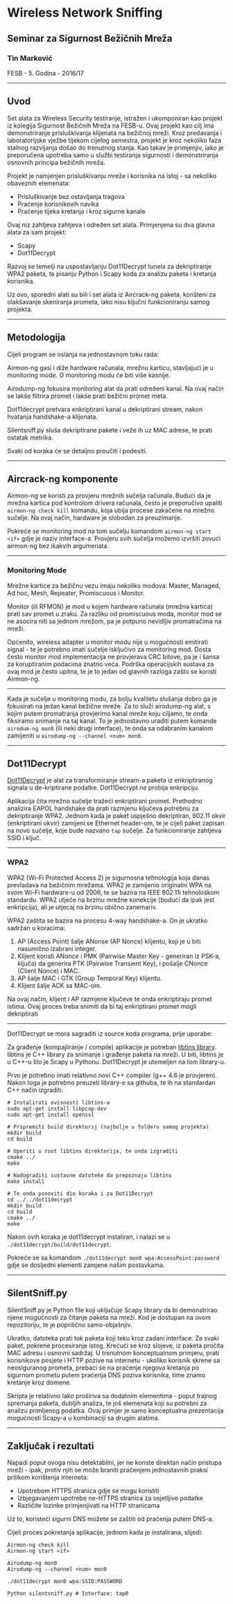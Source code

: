 # Wireless Network Sniffing
## Seminar za Sigurnost Bežičnih Mreža
### Tin Marković
FESB - 5. Godina - 2016/17

---
## Uvod

Set alata za Wireless Security testiranje, istražen i ukomponiran kao projekt iz kolegija Sigurnost Bežičnih Mreža na FESB-u. Ovaj projekt kao cilj ima demonstriranje prisluškivanja klijenata na bežičnoj mreži. Kroz predavanja i laboratorijske vježbe tijekom cijelog semestra, projekt je kroz nekoliko faza stalnog razvijanja došao do trenutnog stanja. Kao takav je primjenjiv, iako je preporučena upotreba samo u službi testiranja sigurnosti i demonstriranja osnovnih principa bežičnih mreža.

Projekt je namjenjen prisluškivanju mreže i korisnika na istoj - sa nekoliko obaveznih elemenata:

* Prisluškivanje bez ostavljanja tragova
* Praćenje korisnikovih navika
* Praćenje tijeka kretanja i kroz sigurne kanale

Ovaj niz zahtjeva zahtjeva i odreðen set alata. Primjenjena su dva glavna alata za sam projekt:

* Scapy
* Dot11Decrypt

Razvoj se temelji na uspostavljanju Dot11Decrypt tunela za dekriptiranje WPA2 paketa, te pisanju Python i Scapy koda za analizu paketa i kretanja korisnika. 

Uz ovo, sporedni alati su bili i set alata iz Aircrack-ng paketa, korišteni za olakšavanje skeniranja prometa, iako nisu ključni funkcioniranju samog projekta.

---
## Metodologija

Cijeli program se oslanja na jednostavnom toku rada:

Airmon-ng gasi i diže hardware računala, mrežnu karticu, stavljajući je u monitoring mode. O monitoring modu će biti više kasnije.

Airodump-ng fokusira monitoring alat da prati odreðeni kanal. Na ovaj način se lakše filtrira promet i lakše prati bežični promet meta.

Dot11decrypt pretvara enkriptirani kanal u dekriptirani stream, nakon hvatanja handshake-a klijenata. 

Silentsniff.py sluša dekriptirane pakete i veže ih uz MAC adrese, te prati ostatak metrika.

Svaki od koraka će se detaljno proučiti i podesiti.

---
## Aircrack-ng komponente

Airmon-ng se koristi za provjeru mrežnih sučelja računala. Budući da je mrežna kartica pod kontrolom drivera računala, često je preporučivo upaliti `airmon-ng check kill` komandu, koja ubija procese zakačene na mrežno sučelje. Na ovaj način, hardware je slobodan za preuzimanje.

Pokreće se monitoring mod na tom sučelju komandom `airmon-ng start <if>` gdje je <if> naziv interface-a. Provjeru svih sučelja možemo izvršiti zovući airmon-ng bez ikakvih argumenata.

---
### Monitoring Mode

Mrežne kartice za bežičnu vezu imaju nekoliko modova: Master, Managed, Ad hoc, Mesh, Repeater, Promiscuous i Monitor.

Monitor (ili RFMON) je mod u kojem hardware računala (mrežna kartica) prati sav promet u zraku. Za razliku od promiscuous moda, monitor mod se ne asocira niti sa jednom mrežom, pa je potpuno nevidljiv promatračima na mreži. 

Općenito, wireless adapter u monitor modu nije u mogućnosti emitirati signal - te je potrebno imati sučelje isključivo za monitoring mod. Dosta često monitor mod implementacija ne provjerava CRC bitove, pa je i šansa za koruptiranim podacima znatno veća. Podrška operacijskih sustava za ovaj mod je često upitna, te je to jedan od glavnih razloga zašto se koristi Airmon-ng.

---

Kada je sučelje u monitoring modu, za bolju kvalitetu slušanja dobro ga je fokusirati na jedan kanal bežične mreže. Za to služi airodump-ng alat, s kojim putem promatranja provjerimo kanal mreže koju ciljamo, te onda fiksiramo snimanje na taj kanal. To je jednostavno uraditi putem komande `airodum-ng mon0` (ili neki drugi interface), te onda sa odabranim kanalom zamijeniti <num> u `airodump-ng --channel <num> mon0`.

---
## Dot11Decrypt



[Dot11Decrypt](https://github.com/mfontanini/dot11decrypt) je alat za transformiranje stream-a paketa iz enkriptiranog signala u de-kriptirane podatke. Dot11Decrypt *ne* probija enkripciju. 

Aplikacija čita mrežno sučelje tražeći enkriptirani promet. Prethodno analizira EAPOL handshake da prati razmjenu ključeva potrebnu za dekriptiranje WPA2. Jednom kada je paket uspješno dekriptiran, 802.11 okvir (enkriptirani okvir) zamijeni se Ethernet header-om, te je cijeli paket zapisan na novo sučelje, koje bude nazvano `tap` sučelje. Za funkcioniranje zahtjeva SSID i ključ.

---
### WPA2

WPA2 (Wi-Fi Protected Access 2) je sigurnosna tehnologija koja danas prevladava na bežičnim mrežama. WPA2 je zamijenio originalni WPA na svom Wi-Fi hardware-u od 2006, te se bazira na IEEE 802.11i tehnološkom standardu. WPA2 utječe na brzinu mrežne konekcije (budući da ipak jest enkripcija), ali je utjecaj na brzinu obično zanemariv.

WPA2 zaštita se bazira na procesu 4-way handshake-a. On je ukratko sadržan u koracima:
1. AP (Access Point) šalje ANonse (AP Nonce) klijentu, koji je u biti nasumično izabrani integer.
2. Klijent koristi ANonce i PMK (Pairwise Master Key - generiran iz PSK-a, ključa) da generira PTK (Pairwise Transient Key), i pošalje CNonce (Client Nonce) i MAC.
3. AP šalje MAC i GTK (Group Temporal Key) klijentu.
4. Klijent šalje ACK sa MAC-om.

Na ovaj način, klijent i AP razmjene ključeve te onda enkriptiraju promet istima. Ovaj proces treba snimiti da bi taj enkriptirani promet mogli dekriptirati

---

Dot11Decrypt se mora sagraditi iz source koda programa, prije uporabe:

Za građenje (kompajliranje / compile) aplikacije je potreban [libtins library](http://libtins.github.io/). libtins je C++ library za snimanje i građenje paketa na mreži. U biti, libtins je u C++-u što je Scapy u Pythonu. Dot11Decrypt je utemeljen na tom library-u. 

Prvo je potrebno imati relativno novi C++ compiler (g++ 4.6 je provjeren). Nakon toga je potrebno preuzeti library-e sa githuba, te ih na standardan C++ način izgraditi:

```
# Instalirati ovisnosti libtins-a
sudo apt-get install libpcap-dev
sudo apt-get install openssl

# Pripremiti build direktorij (najbolje u folderu samog projekta)
mkdir build
cd build

# Uperiti u root libtins direktorija, te onda izgraditi
cmake ../
make

# Nadograditi sustavne datoteke da prepoznaju libtins
make install

# Te onda ponoviti dio koraka i za Dot11Decrypt
cd ../../dot11decrypt
mkdir build
cd build
cmake ../
make
```

Nakon ovih koraka je dot11decrypt instaliran, i nalazi se u `./dot11decrypt/build/dot11decrypt`. 
 
Pokreće se sa komandom `./dot11decrypt mon0 wpa:AccessPoint:password` gdje se dosljedni elementi zamjene našim postavkama.  

---
## SilentSniff.py

SilentSniff.py je Python file koji uključuje Scapy library da bi demonstrirao njene mogućnosti za čitanje paketa na mreži. Kod je dostupan na ovom repozitoriju, te je poprilično samo-objašnjiv. 

Ukratko, datoteka prati tok paketa koji teku kroz zadani interface. Za svaki paket, pokrene procesiranje istog. Krećući se kroz slojeve, iz paketa pročita MAC adresu i osnovni sadržaj. U trenutnom konceptualnom primjeru, prati korisnikove posjete i HTTP pozive na internetu - ukoliko korisnik skrene sa neosiguranog prometa, prebaci se na praćenje njegova kretanja po sigurnom prometu putem praćenja DNS poziva korisnika, time znamo kretanje kroz domene.

Skripta je relativno lako proširiva sa dodatnim elementima - poput trajnog spremanja paketa, dubljih analiza, te još elemenata koji su potrebni za analizu primljenog podatka. Ovaj primjer je samo konceptualna prezentacija mogućnosti Scapy-a u kombinaciji sa drugim alatima.

---
## Zaključak i rezultati

Napadi poput ovoga nisu detektabilni, jer ne koriste direktan način pristupa mreži - ipak, protiv njih se može braniti praćenjem jednostavnih praksi prilikom korištenja interneta:
* Upotrebom HTTPS stranica gdje se mogu koristiti
* Izbjegavanjem upotrebe ne-HTTPS stranica za osjetljive podatke
* Različite lozinke primjenjivati na HTTP stranicama

Uz to, koristeći sigurni DNS možete se zaštiti od praćenja putem DNS-a. 

Cijeli proces pokretanja aplikacije, jednom kada je instalirana, slijedi:

```
Airmon-ng check kill
Airmon-ng start <if>

Airodump-ng mon0
Airodump-ng --channel <num> mon0

./dot11decrypt mon0 wpa:SSID:PASSWORD

Python silentsniff.py # Interface: tap0
```